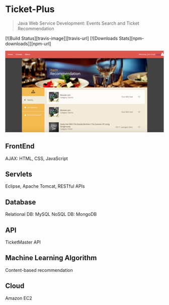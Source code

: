 # Ticket-Plus

> Java Web Service Development: Events Search and Ticket Recommendation

[![Build Status][travis-image]][travis-url]
[![Downloads Stats][npm-downloads]][npm-url]

![](FrontPage.png)

## FrontEnd
AJAX: HTML, CSS, JavaScript

## Servlets
Eclipse, Apache Tomcat, RESTful APIs

## Database
Relational DB: MySQL
NoSQL DB: MongoDB

## API
TicketMaster API

## Machine Learning Algorithm
Content-based recommendation

## Cloud
Amazon EC2
